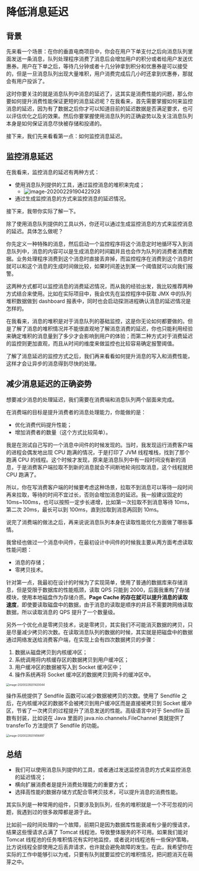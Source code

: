 # 降低消息延迟



## 背景

先来看一个场景：在你的垂直电商项目中，你会在用户下单支付之后向消息队列里面发送一条消息，队列处理程序消费了消息后会增加用户的积分或者给用户发送优惠券。用户在下单之后，等待几分钟或者十几分钟拿到积分和优惠券是可以接受的，但是一旦消息队列出现大量堆积，用户消费完成后几小时还拿到优惠券，那就会有用户投诉了。

这时你要关注的就是消息队列中消息的延迟了，这其实是消费性能的问题，那么你要如何提升消费性能保证更短的消息延迟呢？在我看来，首先需要掌握如何来监控消息的延迟，因为有了数据之后你才可以知道目前的延迟数据是否满足要求，也可以评估优化之后的效果。然后你要掌握使用消息队列的正确姿势以及关注消息队列本身是如何保证消息尽快被存储和投递的。

接下来，我们先来看看第一点：如何监控消息延迟。





## 监控消息延迟

在我看来，监控消息的延迟有两种方式：

- 使用消息队列提供的工具，通过监控消息的堆积来完成；
  - ![image-20200229190422928](https://tva1.sinaimg.cn/large/00831rSTgy1gcdh7jw8ojj31ug0u00yy.jpg)
- 通过生成监控消息的方式来监控消息的延迟情况。



接下来，我带你实际了解一下。

除了使用消息队列提供的工具以外，你还可以通过生成监控消息的方式来监控消息的延迟。具体怎么做呢？

你先定义一种特殊的消息，然后启动一个监控程序将这个消息定时地循环写入到消息队列中，消息的内容可以是生成消息的时间戳并且也会作为队列的消费者消费数据。业务处理程序消费到这个消息时直接丢弃掉，而监控程序在消费到这个消息时就可以和这个消息的生成时间做比较，如果时间差达到某一个阈值就可以向我们报警。

这两种方式都可以监控消息的消费延迟情况，而从我的经验出发，我比较推荐两种方式结合来使用。比如在实际项目中，我会优先在监控程序中获取 JMX 中的队列堆积数据做到 dashboard 报表中，同时也会启动探测进程确认消息的延迟情况是怎样的。

在我看来，消息的堆积是对于消息队列的基础监控，这是你无论如何都要做的。但是了解了消息的堆积情况并不能很直观地了解消息消费的延迟，你也只能利用经验来确定堆积的消息量到了多少才会影响到用户的体验；而第二种方式对于消费延迟的监控则更加直观，而且从时间的维度来做监控也比较容易确定报警阈值。

了解了消息延迟的监控方式之后，我们再来看看如何提升消息的写入和消费性能，这样才会让异步的消息得到尽快的处理。





## 减少消息延迟的正确姿势

想要减少消息的处理延迟，我们需要在消费端和消息队列两个层面来完成。

在消费端的目标是提升消费者的消息处理能力，你能做的是：

- 优化消费代码提升性能；
- 增加消费者的数量（这个方式比较简单）。

我是在测试自己写的一个消息中间件的时候发现的。当时，我发现运行消费客户端的进程会偶发地出现 CPU 跑满的情况，于是打印了 JVM 线程堆栈，找到了那个跑满 CPU 的线程。这个时候才发现，原来是消息队列中有一段时间没有新的消息，于是消费客户端拉取不到新的消息就会不间断地轮询拉取消息，这个线程就把 CPU 跑满了。

所以，你在写消费客户端的时候要考虑这种场景，拉取不到消息可以等待一段时间再来拉取，等待的时间不宜过长，否则会增加消息的延迟。我一般建议固定的 10ms~100ms，也可以按照一定步长递增，比如第一次拉取不到消息等待 10ms，第二次 20ms，最长可以到 100ms，直到拉取到消息再回到 10ms。

说完了消费端的做法之后，再来说说消息队列本身在读取性能优化方面做了哪些事情。

我曾经也做过一个消息中间件，在最初设计中间件的时候我主要从两方面考虑读取性能问题：

- 消息的存储；
- 零拷贝技术。

针对第一点，我最初在设计的时候为了实现简单，使用了普通的数据库来存储消息，但是受限于数据库的性能瓶颈，读取 QPS 只能到 2000，后面我重构了存储模块，使用本地磁盘作为存储介质。**Page Cache 的存在就可以提升消息的读取速度**，即使要读取磁盘中的数据，由于消息的读取是顺序的并且不需要跨网络读取数据，所以读取消息的 QPS 提升了一个数量级。

另外一个优化点是零拷贝技术，说是零拷贝，其实我们不可能消灭数据的拷贝，只是尽量减少拷贝的次数。在读取消息队列的数据的时候，其实就是把磁盘中的数据通过网络发送给消费客户端，在实现上会有四次数据拷贝的步骤：

1. 数据从磁盘拷贝到内核缓冲区；
2. 系统调用将内核缓存区的数据拷贝到用户缓冲区；
3. 用户缓冲区的数据被写入到 Socket 缓冲区中；
4. 操作系统再将 Socket 缓冲区的数据拷贝到网卡的缓冲区中。

<img src="https://tva1.sinaimg.cn/large/00831rSTgy1gcdj8d6yulj30rq0agq5v.jpg" alt="image-20200229201420044" style="zoom:50%;" />

操作系统提供了 Sendfile 函数可以减少数据被拷贝的次数。使用了 Sendfile 之后，在内核缓冲区的数据不会被拷贝到用户缓冲区而是直接被拷贝到 Socket 缓冲区，节省了一次拷贝的过程提升了消息发送的性能。高级语言中对于 Sendfile 函数有封装，比如说在 Java 里面的 java.nio.channels.FileChannel 类就提供了 transferTo 方法提供了 Sendfile 的功能。

<img src="https://tva1.sinaimg.cn/large/00831rSTgy1gcdj8z0rfnj30tg0e0jus.jpg" alt="image-20200229201456497" style="zoom:50%;" />





## 总结

- 我们可以使用消息队列提供的工具，或者通过发送监控消息的方式来监控消息的延迟情况；
- 横向扩展消费者是提升消费处理能力的重要方式；
- 选择高性能的数据存储方式配合零拷贝技术，可以提升消息的消费性能。

其实队列是一种常用的组件，只要涉及到队列，任务的堆积就是一个不可忽视的问题，我遇到过的很多故障都是源于此。

比如前一段时间处理的一个故障，前期只是因为数据库性能衰减有少量的慢请求，结果这些慢请求占满了 Tomcat 线程池，导致整体服务的不可用。如果我们能对 Tomcat 线程池的任务堆积情况有实时地监控，或者说对线程池有一些保护策略，比方说线程全部使用之后丢弃请求，也许就会避免故障的发生。在此，我希望你在实际的工作中能够引以为戒，只要有队列就要监控它的堆积情况，把问题消灭在萌芽之中。